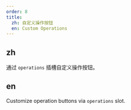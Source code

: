 ```yaml
---
order: 8
title:
  zh: 自定义操作按钮
  en: Custom Operations
---
```


## zh

通过 `operations` 插槽自定义操作按钮。

## en

Customize operation buttons via `operations` slot.
